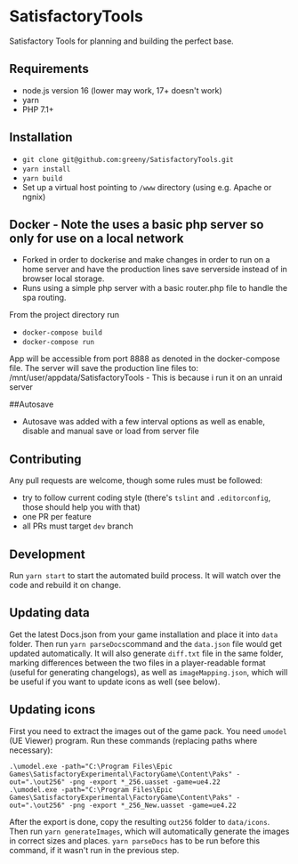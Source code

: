 # SatisfactoryTools
Satisfactory Tools for planning and building the perfect base.

## Requirements
- node.js version 16 (lower may work, 17+ doesn't work)
- yarn
- PHP 7.1+

## Installation
- `git clone git@github.com:greeny/SatisfactoryTools.git`
- `yarn install`
- `yarn build`
- Set up a virtual host pointing to `/www` directory (using e.g. Apache or ngnix)

## Docker - Note the uses a basic php server so only for use on a local network
- Forked in order to dockerise and make changes in order to run on a home server and have the production lines save serverside instead of in browser local storage.
- Runs using a simple php server with a basic router.php file to handle the spa routing.

From the project directory run
- `docker-compose build`
- `docker-compose run`

App will be accessible from port 8888 as denoted in the docker-compose file. The server will save the production line files to: 
/mnt/user/appdata/SatisfactoryTools - This is because i run it on an unraid server

##Autosave
- Autosave was added with a few interval options as well as enable, disable and manual save or load from server file

## Contributing
Any pull requests are welcome, though some rules must be followed:
- try to follow current coding style (there's `tslint` and `.editorconfig`, those should help you with that)
- one PR per feature
- all PRs must target `dev` branch

## Development
Run `yarn start` to start the automated build process. It will watch over the code and rebuild it on change.

## Updating data
Get the latest Docs.json from your game installation and place it into `data` folder.
Then run `yarn parseDocs`command and the `data.json` file would get updated automatically.
It will also generate `diff.txt` file in the same folder, marking differences between the two files in a player-readable format (useful for generating changelogs), as well as `imageMapping.json`, which will be useful if you want to update icons as well (see below).

## Updating icons
First you need to extract the images out of the game pack. You need `umodel` (UE Viewer) program. Run these commands (replacing paths where necessary):

```shell script
.\umodel.exe -path="C:\Program Files\Epic Games\SatisfactoryExperimental\FactoryGame\Content\Paks" -out=".\out256" -png -export *_256.uasset -game=ue4.22
.\umodel.exe -path="C:\Program Files\Epic Games\SatisfactoryExperimental\FactoryGame\Content\Paks" -out=".\out256" -png -export *_256_New.uasset -game=ue4.22
```

After the export is done, copy the resulting `out256` folder to `data/icons`. Then run `yarn generateImages`, which will automatically generate the images in correct sizes and places. `yarn parseDocs` has to be run before this command, if it wasn't run in the previous step.

